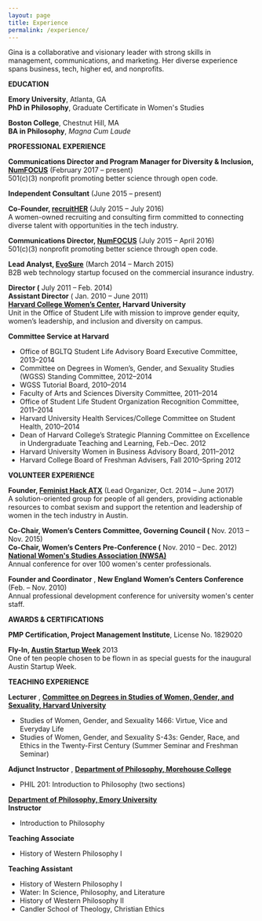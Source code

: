 ```yaml
---
layout: page
title: Experience
permalink: /experience/
---
```

Gina is a collaborative and visionary leader with strong skills in management, communications, and marketing. Her diverse experience spans business, tech, higher ed, and nonprofits.

**EDUCATION**  
  
**Emory University**, Atlanta, GA  
**PhD in Philosophy**, Graduate Certificate in Women's Studies  
  
**Boston College**, Chestnut Hill, MA  
**BA in Philosophy**, _Magna Cum Laude_  
  
  
**PROFESSIONAL EXPERIENCE**  
  
**Communications Director and Program Manager for Diversity & Inclusion, [NumFOCUS](http://numfocus.org/)** (February 2017 – present)  
501(c)(3) nonprofit promoting better science through open code.  
  
**Independent Consultant** (June 2015 – present)  
  
**Co-Founder, [recruitHER](http://www.recruither.io/)** (July 2015 – July 2016)  
A women-owned recruiting and consulting firm committed to connecting diverse talent with opportunities in the tech industry.  
  
**Communications Director, [NumFOCUS](http://numfocus.org)** (July 2015 – April 2016)  
501(c)(3) nonprofit promoting better science through open code.  
  
**Lead Analyst, [EvoSure](http://evosure.com/)** (March 2014 – March 2015)  
B2B web technology startup focused on the commercial insurance industry.  
  
**Director (** July 2011 – Feb. 2014)  
**Assistant Director** ( Jan. 2010 – June 2011)  
**[Harvard College Women’s Center](http://hcwc.fas.harvard.edu/), Harvard University**  
Unit in the Office of Student Life with mission to improve gender equity, women’s leadership, and inclusion and diversity on campus.  
  
**Committee Service at Harvard**

*   Office of BGLTQ Student Life Advisory Board Executive Committee, 2013–2014
*   Committee on Degrees in Women’s, Gender, and Sexuality Studies (WGSS) Standing Committee, 2012–2014
*   WGSS Tutorial Board, 2010–2014
*   Faculty of Arts and Sciences Diversity Committee, 2011–2014
*   Office of Student Life Student Organization Recognition Committee, 2011–2014
*   Harvard University Health Services/College Committee on Student Health, 2010–2014
*   Dean of Harvard College’s Strategic Planning Committee on Excellence in Undergraduate Teaching and Learning, Feb.–Dec. 2012
*   Harvard University Women in Business Advisory Board, 2011–2012
*   Harvard College Board of Freshman Advisers, Fall 2010–Spring 2012

  
  
**VOLUNTEER EXPERIENCE**  
  
**Founder, [Feminist Hack ATX](http://www.feministhack.com/)** (Lead Organizer, Oct. 2014 – June 2017)  
A solution-oriented group for people of all genders, providing actionable resources to combat sexism and support the retention and leadership of women in the tech industry in Austin.  
  
**Co-Chair, Women’s Centers Committee, Governing Council (** Nov. 2013 – Nov. 2015)  
**Co-Chair, Women’s Centers Pre-Conference (** Nov. 2010 – Dec. 2012)  
**[National Women's Studies Association (NWSA)](http://www.nwsa.org/)**  
Annual conference for over 100 women's center professionals.  
  
**Founder and Coordinator** , **New England Women’s Centers Conference** (Feb. – Nov. 2010)  
Annual professional development conference for university women's center staff.  
  
  
**AWARDS & CERTIFICATIONS**  
  
**PMP Certification, Project Management Institute**, License No. 1829020  
  
**Fly-In, [Austin Startup Week](http://atxstartupweek.com)** 2013  
One of ten people chosen to be flown in as special guests for the inaugural Austin Startup Week.  
  
  
**TEACHING EXPERIENCE**  
  
**Lecturer** , **[Committee on Degrees in Studies of Women, Gender, and Sexuality, Harvard University](http://wgs.fas.harvard.edu/)**

*   Studies of Women, Gender, and Sexuality 1466: Virtue, Vice and Everyday Life
*   Studies of Women, Gender, and Sexuality S-43s: Gender, Race, and Ethics in the Twenty-First Century (Summer Seminar and Freshman Seminar)

  
**Adjunct Instructor** , **[Department of Philosophy, Morehouse College](http://www.morehouse.edu/academics/phil/)**

*   PHIL 201: Introduction to Philosophy (two sections)

  
**[Department of Philosophy, Emory University](http://philosophy.emory.edu/home/index.html)**  
**Instructor**

*   Introduction to Philosophy

**Teaching Associate**

*   History of Western Philosophy I

**Teaching Assistant**

*   History of Western Philosophy I
*   Water: In Science, Philosophy, and Literature
*   History of Western Philosophy II
*   Candler School of Theology, Christian Ethics